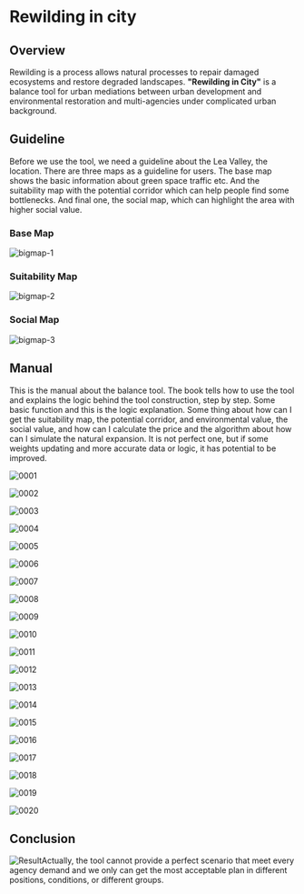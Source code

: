 # **Rewilding in city**



## **Overview**



Rewilding is a process allows natural processes to repair damaged ecosystems and restore degraded landscapes. **"Rewilding in City"** is a balance tool for urban mediations between urban development and environmental restoration and multi-agencies under complicated urban background.  



## **Guideline**

Before we use the tool, we need a guideline about the Lea Valley, the location. There are three maps as a guideline for users. The base map shows the basic information about green space traffic etc. And the suitability map with the potential corridor which can help people find some bottlenecks. And final one, the social map, which can highlight the area with higher social value.



### Base Map

![bigmap-1](https://github.com/AirtesterLD/rewilding-in-city/blob/master/img/bigmap-1.jpg)

### **Suitability Map**

![bigmap-2](https://github.com/AirtesterLD/rewilding-in-city/blob/master/img/bigmap-2.jpg)

### Social Map

![bigmap-3](https://github.com/AirtesterLD/rewilding-in-city/blob/master/img/bigmap-3.jpg)



## **Manual**

This is the manual about the balance tool. The book tells how to use the tool and explains the logic behind the tool construction, step by step. Some basic function and this is the logic explanation. Some thing about how can I get the suitability map, the potential corridor, and environmental value, the social value, and how can I calculate the price and the algorithm about how can I simulate the natural expansion. It is not perfect one, but if some weights updating and more accurate data or logic, it has potential to be improved. 

![0001](https://github.com/AirtesterLD/rewilding-in-city/blob/master/img/0001.jpg)

![0002](https://github.com/AirtesterLD/rewilding-in-city/blob/master/img/0002.jpg)

![0003](https://github.com/AirtesterLD/rewilding-in-city/blob/master/img/0003.jpg)

![0004](https://github.com/AirtesterLD/rewilding-in-city/blob/master/img/0004.jpg)

![0005](https://github.com/AirtesterLD/rewilding-in-city/blob/master/img/0005.jpg)

![0006](https://github.com/AirtesterLD/rewilding-in-city/blob/master/img/0006.jpg)

![0007](https://github.com/AirtesterLD/rewilding-in-city/blob/master/img/0007.jpg)

![0008](https://github.com/AirtesterLD/rewilding-in-city/blob/master/img/0008.jpg)

![0009](https://github.com/AirtesterLD/rewilding-in-city/blob/master/img/0009.jpg)

![0010](https://github.com/AirtesterLD/rewilding-in-city/blob/master/img/0010.jpg)

![0011](https://github.com/AirtesterLD/rewilding-in-city/blob/master/img/0011.jpg)

![0012](https://github.com/AirtesterLD/rewilding-in-city/blob/master/img/0012.jpg)

![0013](https://github.com/AirtesterLD/rewilding-in-city/blob/master/img/0013.jpg)

![0014](https://github.com/AirtesterLD/rewilding-in-city/blob/master/img/0014.jpg)

![0015](https://github.com/AirtesterLD/rewilding-in-city/blob/master/img/0015.jpg)

![0016](https://github.com/AirtesterLD/rewilding-in-city/blob/master/img/0016.jpg)

![0017](https://github.com/AirtesterLD/rewilding-in-city/blob/master/img/0017.jpg)

![0018](https://github.com/AirtesterLD/rewilding-in-city/blob/master/img/0018.jpg)

![0019](https://github.com/AirtesterLD/rewilding-in-city/blob/master/img/0019.jpg)

![0020](https://github.com/AirtesterLD/rewilding-in-city/blob/master/img/0020.jpg)



## Conclusion

![Result](https://github.com/AirtesterLD/rewilding-in-city/blob/master/img/Result.jpg)Actually, the tool cannot provide a perfect scenario that meet every agency demand and we only can get the most acceptable plan in different positions, conditions, or different groups.  
